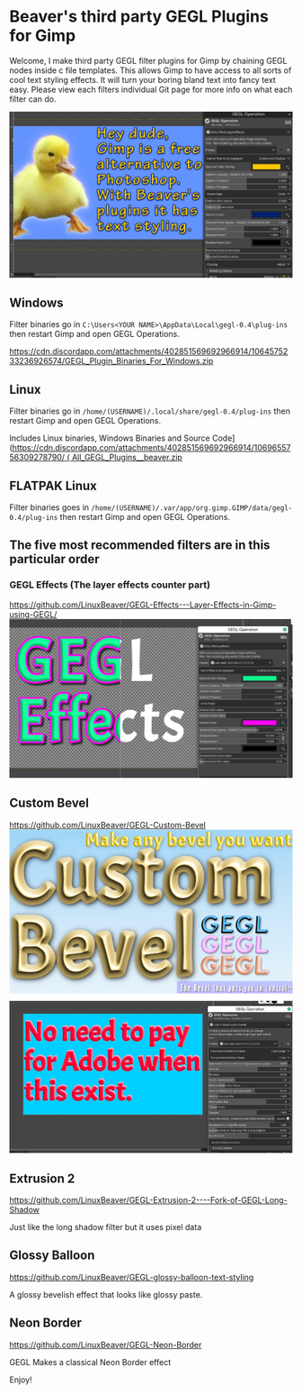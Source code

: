 Beaver's third party GEGL Plugins for Gimp
=========
Welcome, I make third party GEGL filter plugins for Gimp by chaining GEGL nodes inside c file templates. This allows Gimp to have access to all sorts of cool text styling effects. It will turn your boring bland text into fancy text easy. Please view each filters individual Git page for more info on what each filter can do.


![image preview](text.png  )

## Windows
Filter binaries go in `C:\Users<YOUR NAME>\AppData\Local\gegl-0.4\plug-ins` then restart Gimp and open GEGL Operations.

  https://cdn.discordapp.com/attachments/402851569692966914/1064575233236926574/GEGL_Plugin_Binaries_For_Windows.zip
  
## Linux 
Filter binaries go in `/home/(USERNAME)/.local/share/gegl-0.4/plug-ins` then restart Gimp and open GEGL Operations. 



Includes Linux binaries, Windows Binaries and Source Code]([https://cdn.discordapp.com/attachments/402851569692966914/1069655756309278790/ ( All_GEGL_Plugins__beaver.zip](https://cdn.discordapp.com/attachments/402851569692966914/1076142447970766858/All_GEGL_Plugins_feb_2023.zip)
  
## FLATPAK Linux
  Filter binaries goes in `/home/(USERNAME)/.var/app/org.gimp.GIMP/data/gegl-0.4/plug-ins` then restart Gimp and open GEGL Operations. 
  
  
  ## The five most recommended filters are in this particular order 
  
### GEGL Effects (The layer effects counter part)
https://github.com/LinuxBeaver/GEGL-Effects---Layer-Effects-in-Gimp-using-GEGL/
  ![image preview](effects4.png )
  
## Custom Bevel
https://github.com/LinuxBeaver/GEGL-Custom-Bevel
  ![image preview](customb.png )
  
  
## Extrusion 2 
https://github.com/LinuxBeaver/GEGL-Extrusion-2----Fork-of-GEGL-Long-Shadow
 
   Just like the long shadow filter but it uses pixel data

  
## Glossy Balloon
https://github.com/LinuxBeaver/GEGL-glossy-balloon-text-styling
  
  
A glossy bevelish effect that looks like glossy paste.
  
 ## Neon Border 
 https://github.com/LinuxBeaver/GEGL-Neon-Border
 
 GEGL Makes a classical Neon Border effect
  
  
  Enjoy!
  

